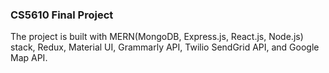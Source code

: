 ### CS5610 Final Project
The project is built with MERN(MongoDB, Express.js, React.js, Node.js) stack, Redux, Material UI, Grammarly API, Twilio SendGrid API, and Google Map API.
